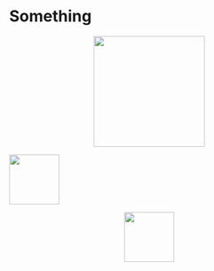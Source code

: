 
<h1 aligh="center">Something</h1>





<p>
  <p align="center"><img src="https://skillicons.dev/icons?i=unity"width="200" height="200" ></p>
  <p><img src="https://skillicons.dev/icons?i=cs" width="90" height="90"></p>
</p>
<p align="center"><img src="https://skillicons.dev/icons?i=blender" width="90" height="90" ></p>



<!--
**ArhanCrane/ArhanCrane** is a ✨ _special_ ✨ repository because its `README.md` (this file) appears on your GitHub profile.

Here are some ideas to get you started:

- 🔭 I’m currently working on ...
- 🌱 I’m currently learning ...
- 👯 I’m looking to collaborate on ...
- 🤔 I’m looking for help with ...
- 💬 Ask me about ...
- 📫 How to reach me: ...
- 😄 Pronouns: ...
- ⚡ Fun fact: ...
-->
